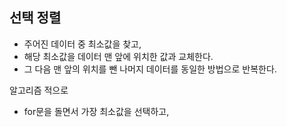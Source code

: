 ## 선택 정렬
- 주어진 데이터 중 최소값을 찾고,
- 해당 최소값을 데이터 맨 앞에 위치한 값과 교체한다.
- 그 다음 맨 앞의 위치를 뺀 나머지 데이터를 동일한 방법으로 반복한다.

알고리즘 적으로
- for문을 돌면서 가장 최소값을 선택하고,